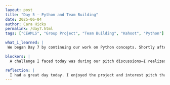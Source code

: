 ```yaml
---
layout: post
title: "Day 5 – Python and Team Building"
date: 2025-06-04
author: Cara Hicks
permalink: /day7.html
tags: ["CEAMLS", "Group Project", "Team Building", "Kahoot", "Python"]

what_i_learned: |
 We began Day 7 by continuing our work on Python concepts. Shortly afterward, we participated in a team-building exercise, Two truths and a lie. The twist was that each statement had to relate to our interests or experience with machine learning. All because of the connections we've built over the past week, we were actually good at identifying each other's lies. Next, we moved on to our project and interest pitch session. Each of us presented a proposal that included the problem statement, approach outline, trustworthiness components, and milestone goals for the next four weeks. After sharing our ideas, we collaborated to put all of our pitches into one document for future reflection and planning. After lunch, we wrapped up the remaining Python concepts for the day and tested our understanding with a Kahoot game. As usual we ended the day by writing our daily blog posts.

blockers: |
  A challenge I faced today was during our pitch discussions—I realized I wasn’t familiar with many of the models and tools we’ll be using. At first, it was a bit overwhelming, but I reminded myself that it’s okay not to know everything right now. With the time and research, I’ll gain a better understanding.

reflection: |
  I had a great day today. I enjoyed the project and interest pitch that our graduate mentor encouraged us to present. It was insightful to see how each of us had a unique perspective on the project while still sharing common goals and ideas. A highlight for me was winning first place in our Kahoot game. It gave me a real confidence boost and reassured me that the time I've spent studying and practicing is paying off.
---
```

